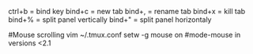 ctrl+b = bind key
bind+c = new tab
bind+, = rename tab
bind+x = kill tab
bind+% = split panel vertically
bind+" = split panel horizontaly

#Mouse scrolling
vim ~/.tmux.conf
setw -g mouse on #mode-mouse in versions <2.1